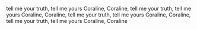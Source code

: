 tell me your truth, tell me yours
Coraline, Coraline,  tell me your truth, tell me yours
Coraline, Coraline,  tell me your truth, tell me yours
Coraline, Coraline,  tell me your truth, tell me yours
Coraline, Coraline

